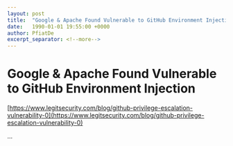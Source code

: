 ```yaml
---
layout: post
title:  "Google & Apache Found Vulnerable to GitHub Environment Injection"
date:   1990-01-01 19:55:00 +0000
author: PfiatDe
excerpt_separator: <!--more-->
---
```


# Google & Apache Found Vulnerable to GitHub Environment Injection
[https://www.legitsecurity.com/blog/github-privilege-escalation-vulnerability-0](https://www.legitsecurity.com/blog/github-privilege-escalation-vulnerability-0)

...
<!--more-->
